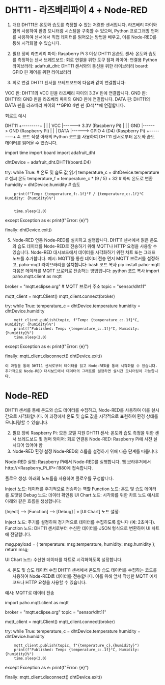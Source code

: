 # DHT11 - 라즈베리파이 4 + Node-RED

1. 개요
DHT11은 온도와 습도를 측정할 수 있는 저렴한 센서입니다. 라즈베리 파이와 함께 사용하여 환경 모니터링 시스템을 구축할 수 있으며, Python 프로그래밍 언어를 사용하여 센서에서 직접 데이터를 읽어오는 방법을 배우고, 이를 Node-RED를 통해 시각화할 수 있습니다.

2. 필요 장비
라즈베리 파이: Raspberry Pi 3 이상
DHT11 온습도 센서: 온도와 습도를 측정하는 센서
브레드보드: 회로 연결을 위한 도구
점퍼 와이어: 연결용
Python 라이브러리:
adafruit_dht: DHT11 센서와의 통신을 위한 라이브러리
board: GPIO 핀 제어를 위한 라이브러리
3. 회로 연결
DHT11 센서를 브레드보드에 다음과 같이 연결합니다:

VCC 핀: DHT11의 VCC 핀을 라즈베리 파이의 3.3V 핀에 연결합니다.
GND 핀: DHT11의 GND 핀을 라즈베리 파이의 GND 핀에 연결합니다.
DATA 핀: DHT11의 DATA 핀을 라즈베리 파이의 **GPIO 4번 핀 (D4)**에 연결합니다.


회로도 예시

   DHT11
   +---------+
   |         |
   |  VCC    |------> 3.3V (Raspberry Pi)
   |         |
   |  GND    |------> GND (Raspberry Pi)
   |         |
   |  DATA   |------> GPIO 4 (D4) (Raspberry Pi)
   +---------+
4. 코드 작성
아래의 Python 코드를 사용하여 DHT11 센서로부터 온도와 습도 데이터를 읽어올 수 있습니다.


import time
import board
import adafruit_dht

dhtDevice = adafruit_dht.DHT11(board.D4)

try:
    while True:
        # 온도 및 습도 값 읽기
        temperature_c = dhtDevice.temperature  # 섭씨 온도
        temperature_f = temperature_c * (9 / 5) + 32  # 화씨 온도로 변환
        humidity = dhtDevice.humidity  # 습도

       
        print(f"Temp: {temperature_f:.1f}°F / {temperature_c:.1f}°C    Humidity: {humidity}%")

 
        time.sleep(2.0)

except Exception as e:
    print(f"Error: {e}")

finally:
    dhtDevice.exit()

    
5. Node-RED 연동
Node-RED를 설치하고 실행합니다.
DHT11 센서에서 읽은 온도와 습도 데이터를 Node-RED로 전송하기 위해 MQTT나 HTTP 요청을 사용할 수 있습니다.
Node-RED 대시보드에서 데이터를 시각화하기 위한 차트 또는 그래프 노드를 추가합니다.
예시: MQTT를 통한 데이터 전송
먼저 MQTT 브로커를 설정하고, paho-mqtt 라이브러리를 설치합니다:
bash
코드 복사
pip install paho-mqtt
다음은 데이터를 MQTT 브로커로 전송하는 방법입니다:
python
코드 복사
import paho.mqtt.client as mqtt


broker = "mqtt.eclipse.org"  # MQTT 브로커 주소
topic = "sensor/dht11"


mqtt_client = mqtt.Client()
mqtt_client.connect(broker)

try:
    while True:
        temperature_c = dhtDevice.temperature
        humidity = dhtDevice.humidity

      
        mqtt_client.publish(topic, f"Temp: {temperature_c:.1f}°C, Humidity: {humidity}%")
        print(f"Published: Temp: {temperature_c:.1f}°C, Humidity: {humidity}%")
        time.sleep(2.0)

except Exception as e:
    print(f"Error: {e}")

finally:
    mqtt_client.disconnect()
    dhtDevice.exit()
    
    
    이 과정을 통해 DHT11 센서로부터 데이터를 읽고 Node-RED를 통해 시각화할 수 있습니다. 추가적으로 Node-RED 대시보드에서 데이터의 그래프를 설정하면 실시간 모니터링이 가능합니다.

# Node-RED

DHT11 센서를 통해 온도와 습도 데이터를 수집하고, Node-RED를 사용하여 이를 실시간으로 시각화합니다. 이 과정에서 온도 및 습도 값을 시각적으로 표현하여 환경 상태를 모니터링할 수 있습니다.

2. 필요 장비
Raspberry Pi: 모든 모델 지원
DHT11 센서: 온도와 습도 측정을 위한 센서
브레드보드 및 점퍼 와이어: 회로 연결용
Node-RED: Raspberry Pi에 사전 설치되어 있어야 함
3. Node-RED 환경 설정
Node-RED의 흐름을 설정하기 위해 다음 단계를 따릅니다:

Node-RED 실행: Raspberry Pi에서 Node-RED를 실행합니다. 웹 브라우저에서 http://<Raspberry_Pi_IP>:1880에 접속합니다.

플로우 생성: 아래의 노드들을 사용하여 플로우를 구성합니다.

Inject 노드: 데이터를 주기적으로 전송하는 역할
Function 노드: 온도 및 습도 데이터를 포맷팅
Debug 노드: 데이터 확인용
UI Chart 노드: 시각화를 위한 차트 노드
예시로 아래와 같은 흐름을 생성합니다:


[Inject] --> [Function] --> [Debug]
                              |
                              v
                           [UI Chart]
노드 설정:

Inject 노드: 주기를 설정하여 정기적으로 데이터를 수집하도록 합니다 (예: 2초마다).
Function 노드: DHT11 센서로부터 수신한 데이터를 JSON 형식으로 변환하여 UI 차트에 전달합니다.

msg.payload = {
    temperature: msg.temperature,
    humidity: msg.humidity
};
return msg;


UI Chart 노드: 수신한 데이터를 차트로 시각화하도록 설정합니다.


4. 온도 및 습도 데이터 수집
DHT11 센서에서 온도와 습도 데이터를 수집하는 코드를 사용하여 Node-RED로 데이터를 전송합니다. 이를 위해 앞서 작성한 MQTT 예제 코드나 HTTP 요청을 사용할 수 있습니다.

예시: MQTT로 데이터 전송


import paho.mqtt.client as mqtt

broker = "mqtt.eclipse.org" 
topic = "sensor/dht11"

mqtt_client = mqtt.Client()
mqtt_client.connect(broker)

try:
    while True:
        temperature_c = dhtDevice.temperature
        humidity = dhtDevice.humidity

        mqtt_client.publish(topic, f"{temperature_c},{humidity}")
        print(f"Published: Temp: {temperature_c:.1f}°C, Humidity: {humidity}%")
        time.sleep(2.0)

except Exception as e:
    print(f"Error: {e}")

finally:
    mqtt_client.disconnect()
    dhtDevice.exit()

